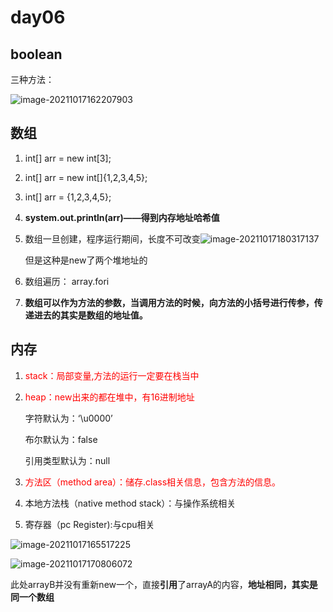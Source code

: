 # day06

## boolean

三种方法：

![image-20211017162207903](C:\Users\灯下黑\AppData\Roaming\Typora\typora-user-images\image-20211017162207903.png)



## 数组

1. int[] arr = new int[3];  
2. int[] arr = new int[]{1,2,3,4,5};  
3. int[] arr = {1,2,3,4,5};  

4. **system.out.println(arr)——得到内存地址哈希值**

5. 数组一旦创建，程序运行期间，长度不可改变![image-20211017180317137](C:\Users\灯下黑\AppData\Roaming\Typora\typora-user-images\image-20211017180317137.png)

   但是这种是new了两个堆地址的

6. 数组遍历： array.fori

7. **数组可以作为方法的参数，当调用方法的时候，向方法的小括号进行传参，传递进去的其实是数组的地址值。**



## 内存

1. <font color='red'>stack：局部变量,方法的运行一定要在栈当中</font>

2. <font color='red'>heap：new出来的都在堆中，有16进制地址</font>

   字符默认为：‘\u0000’

   布尔默认为：false

   引用类型默认为：null

3. <font color='red'>方法区（method area）：储存.class相关信息，包含方法的信息。</font>

4. 本地方法栈（native method stack）：与操作系统相关

5. 寄存器（pc Register):与cpu相关

![image-20211017165517225](C:\Users\灯下黑\AppData\Roaming\Typora\typora-user-images\image-20211017165517225.png)







![image-20211017170806072](C:\Users\灯下黑\AppData\Roaming\Typora\typora-user-images\image-20211017170806072.png)

此处arrayB并没有重新new一个，直接**引用**了arrayA的内容，**地址相同，其实是同一个数组**